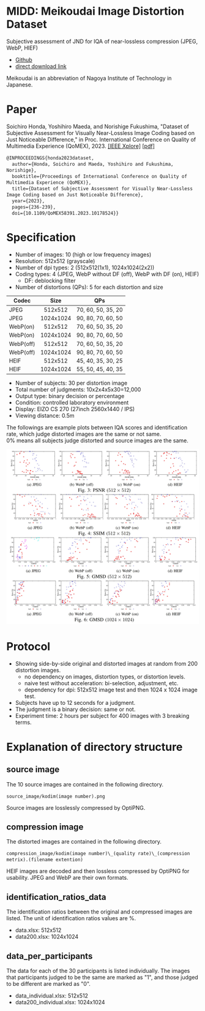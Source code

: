 # MIDD: Meikoudai Image Distortion Dataset
Subjective assessment of JND for IQA of near-lossless compression (JPEG, WebP, HIEF)

* [Github](https://github.com/norishigefukushima/iqanearlossless)
* [direct download link](./MIDD.zip)

Meikoudai is an abbreviation of Nagoya Institute of Technology in Japanese.

# Paper
Soichiro Honda, Yoshihiro Maeda, and Norishige Fukushima,
"Dataset of Subjective Assessment for Visually Near-Lossless Image Coding based on Just Noticeable Difference,"
in Proc. International Conference on Quality of Multimedia Experience (QoMEX), 2023.
[[IEEE Xplore]](https://ieeexplore.ieee.org/document/10178524)
[[pdf]](https://fukushima.web.nitech.ac.jp/paper/2023_qomex_honda.pdf)

```
@INPROCEEDINGS{honda2023dataset,
  author={Honda, Soichiro and Maeda, Yoshihiro and Fukushima, Norishige},
  booktitle={Proceedings of International Conference on Quality of Multimedia Experience (QoMEX)}, 
  title={Dataset of Subjective Assessment for Visually Near-Lossless Image Coding based on Just Noticeable Difference}, 
  year={2023},
  pages={236-239},
  doi={10.1109/QoMEX58391.2023.10178524}}
```

# Specification
* Number of images: 10 (high or low frequency images)
* Resolution: 512x512 (grayscale)
* Number of dpi types: 2 (512x512(1x1), 1024x1024(2x2))
* Coding types: 4 (JPEG, WebP without DF (off), WebP with DF (on), HEIF)
	* DF: deblocking filter
* Number of distortions (QPs): 5 for each distortion and size
  
|Codec    |Size     |QPs                |
|---------|:-------:|-------------------|  
|JPEG     |  512x512| 70, 60, 50, 35, 20|
|JPEG     |1024x1024| 90, 80, 70, 60, 50|
|WebP(on) |  512x512| 70, 60, 50, 35, 20|
|WebP(on) |1024x1024| 90, 80, 70, 60, 50|
|WebP(off)|  512x512| 70, 60, 50, 35, 20|
|WebP(off)|1024x1024| 90, 80, 70, 60, 50|
|HEIF     |  512x512| 45, 40, 35, 30, 25|
|HEIF     |1024x1024| 55, 50, 45, 40, 35|

* Number of subjects: 30 per distortion image
* Total number of judgments: 10x2x4x5x30=12,000
* Output type: binary decision or percentage
* Condition: controlled laboratory environment
* Display: EIZO CS 270 (27inch  2560x1440 / IPS)
* Viewing distance: 0.5m

The followings are example plots between IQA scores and identification rate, which judge distorted images are the same or not same.  
0% means all subjects judge distorted and source images are the same.  

![example plot](plot.webp)

# Protocol
* Showing side-by-side original and distorted images at random from 200 distortion images.
	* no dependency on images, distortion types, or distortion levels.
	* naive test without acceleration: bi-selection, adjustment, etc.
	* dependency for dpi: 512x512 image test and then 1024 x 1024 image test.
* Subjects have up to 12 seconds for a judgment.
* The judgment is a binary decision: same or not.
* Experiment time: 2 hours per subject for 400 images with 3 breaking terms.

# Explanation of directory structure
## source image
The 10 source images are contained in the following directory.
```
source_image/kodim(image number).png
```
Source images are losslessly compressed by OptiPNG.

## compression image
The distorted images are contained in the following directory.
```
compression_image/kodim(image number)\_(quality rate)\_(compression metrix).(filename extention)
```

HEIF images are decoded and then lossless compressed by OptiPNG for usability.
JPEG and WebP are their own formats.

## identification\_ratios\_data
The identification ratios between the original and compressed images are listed.
The unit of identification ratios values are %.

* data.xlsx: 512x512
* data200.xlsx: 1024x1024

## data\_per\_participants
The data for each of the 30 participants is listed individually.
The images that participants judged to be the same are marked as "1", and those judged to be different are marked as "0".

* data\_individual.xlsx: 512x512
* data200\_individual.xlsx: 1024x1024
